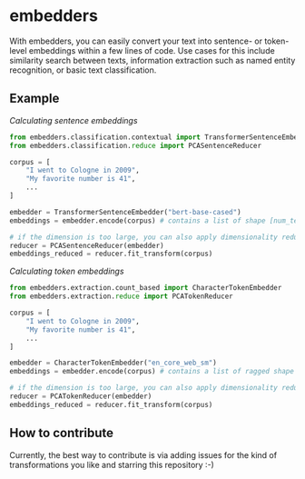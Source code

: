 # embedders
With embedders, you can easily convert your text into sentence- or token-level embeddings within a few lines of code. Use cases for this include similarity search between texts, information extraction such as named entity recognition, or basic text classification.

## Example
*Calculating sentence embeddings*
```python
from embedders.classification.contextual import TransformerSentenceEmbedder
from embedders.classification.reduce import PCASentenceReducer

corpus = [
    "I went to Cologne in 2009",
    "My favorite number is 41",
    ...
]

embedder = TransformerSentenceEmbedder("bert-base-cased")
embeddings = embedder.encode(corpus) # contains a list of shape [num_texts, embedding_dimension]

# if the dimension is too large, you can also apply dimensionality reduction
reducer = PCASentenceReducer(embedder)
embeddings_reduced = reducer.fit_transform(corpus)
```

*Calculating token embeddings*
```python
from embedders.extraction.count_based import CharacterTokenEmbedder
from embedders.extraction.reduce import PCATokenReducer

corpus = [
    "I went to Cologne in 2009",
    "My favorite number is 41",
    ...
]

embedder = CharacterTokenEmbedder("en_core_web_sm")
embeddings = embedder.encode(corpus) # contains a list of ragged shape [num_texts, num_tokens (text-specific), embedding_dimension]

# if the dimension is too large, you can also apply dimensionality reduction
reducer = PCATokenReducer(embedder)
embeddings_reduced = reducer.fit_transform(corpus)
```

## How to contribute
Currently, the best way to contribute is via adding issues for the kind of transformations you like and starring this repository :-)
